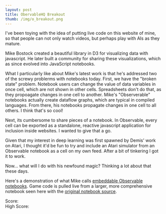 ```yaml
---
layout: post
title: ObervableHQ Breakout
thumb: /img/o_breakout.png
---
```

I've been toying with the idea of putting live code on this website of mine, so that
people can not only watch videos, but perhaps play with AIs as they mature.

Mike Bostock created a beautiful library in D3 for visualizing data with javascript.  He
later built a community for sharing these visualizations, which as since evolved into
JavaScript notebooks.

What I particularly like about Mike's latest work is that he's addressed two of the screwy
problerms with notebooks today.  First, we have the "broken state" problem.  Notebook users
can change the value of data variables in once cell, which are not shown in other cells.  Spreadsheets
don't do that, as they propoagate changes in one cell to another.  Mike's "Observerable" notebooks
actually create dataflow graphs, which are typical in compiled languages.  From there, his notebooks
propagate changes in one cell to all others.  I think that's so cool!

Next, its cumbersome to share pieces of a notebook.  In Observable, every cell can be exported
as a standalone, reactive javascript application for inclusion inside websites.  I wanted to give
that a go.

Given that my interest in deep learning was first spawned by Demis' work on Atari, I thought it'd be
fun to try and include an Atari simulator from an Observable notebook as a cell on my own feed.  After
a bit of tinkering I got it to work.

Now... what will I do with his newfound magic?  Thinking a lot about that these days.

Here's a demonstration of what Mike calls
<a href="https://beta.observablehq.com/@jashkenas/downloading-and-embedding-notebooks">embeddable
Observable notebooks</a>. Game code is pulled live from a larger, more comprehensive notebook
seen here with the <a href="https://observablehq.com/@scottp/breakout">original
notebook source</a>.

<meta charset="utf-8">
<meta name="viewport" content="width=device-width, initial-scale=1, maximum-scale=1">
<link href="https://fonts.googleapis.com/css?family=Press+Start+2P" rel="stylesheet">
<link rel="stylesheet" type="text/css" href="/css/helloworld.css">
<link rel="stylesheet" type="text/css" href="https://cdn.jsdelivr.net/npm/@observablehq/inspector@3/dist/inspector.css">

<div class="outer">
<div class="wrapper">
 <div class="score">
 <div class="left">Score: <span id="score"></span></div>
 <div class="right">High Score: <span id="highscore"></span></div>
</div>
<div id="game"></div>
<div id="newgame"></div>
</div>
</div>
 <script type="module">
      import {Runtime} from "https://unpkg.com/@observablehq/runtime@4/dist/runtime.js";
      import notebook from "https://api.observablehq.com/@scottp/breakout.js?v=3";
      const renders = {
        "viewof c": "#game",
        "score": "#score",
        "highscore": "#highscore",
        "viewof newgame": "#newgame"
      };
      function render(_node, value) {
        if (!(value instanceof Element)) {
          const el = document.createElement("span");
          el.innerHTML = value;
          value = el;
        }
        if (_node.firstChild !== value) {
          if (_node.firstChild) {
            while (_node.lastChild !== _node.firstChild) _node.removeChild(_node.lastChild);
            _node.replaceChild(value, _node.firstChild);
          } else {
            _node.appendChild(value);
          }
        }
      }
      const runtime = new Runtime();
      const main = runtime.module(notebook, name => {
        const selector = renders[name];
        if (selector) {
          return {fulfilled: (value) => render(document.querySelector(selector), value)}
        } else {
          return true;
        }
      });
      
      // work on mobile, too
      main.redefine("w", 400);
      main.redefine("paddleLength", 60);
</script>
